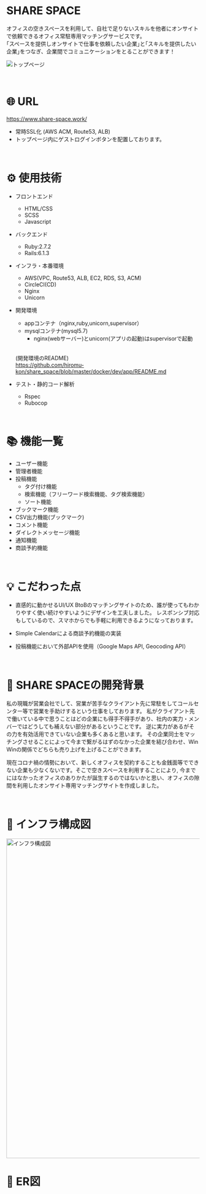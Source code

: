 # SHARE SPACE

オフィスの空きスペースを利用して、自社で足りないスキルを他者にオンサイトで依頼できるオフィス常駐専用マッチングサービスです。<br>
｢スペースを提供しオンサイトで仕事を依頼したい企業｣と｢スキルを提供したい企業｣をつなぎ、企業間でコミュニケーションをとることができます！

![トップページ](https://user-images.githubusercontent.com/74192993/116544187-c3e12e80-a929-11eb-96c2-c4bf9513005c.jpeg)

<br>

# 🌐 URL
https://www.share-space.work/

* 常時SSL化 (AWS ACM, Route53, ALB)
* トップページ内にゲストログインボタンを配置しております。

<br>

# ⚙️ 使用技術
* フロントエンド
  * HTML/CSS
  * SCSS
  * Javascript
* バックエンド
  * Ruby:2.7.2
  * Rails:6.1.3
* インフラ・本番環境  
  * AWS(VPC, Route53, ALB, EC2, RDS, S3, ACM)
  * CircleCI(CD)
  * Nginx
  * Unicorn
* 開発環境
  * appコンテナ（nginx,ruby,unicorn,supervisor）
  * mysqlコンテナ(mysql5.7)
    * nginx(webサーバー)とunicorn(アプリの起動)はsupervisorで起動

  <br>

  (開発環境のREADME)  
  https://github.com/hiromu-kon/share_space/blob/master/docker/dev/app/README.md

* テスト・静的コード解析
  * Rspec
  * Rubocop

<br>

# 📚 機能一覧
* ユーザー機能
* 管理者機能
* 投稿機能
  * タグ付け機能
  * 検索機能（フリーワード検索機能、タグ検索機能）
  * ソート機能
* ブックマーク機能
* CSV出力機能(ブックマーク)
* コメント機能
* ダイレクトメッセージ機能
* 通知機能
* 商談予約機能

<br>

# 💡 こだわった点
* 直感的に動かせるUI/UX
BtoBのマッチングサイトのため、誰が使ってもわかりやすく使い続けやすいようにデザインを工夫しました。
レスポンシブ対応もしているので、スマホからでも手軽に利用できるようになっております。

* Simple Calendarによる商談予約機能の実装
* 投稿機能において外部APIを使用（Google Maps API, Geocoding API）

<br>

# 👀 SHARE SPACEの開発背景
私の現職が営業会社でして、営業が苦手なクライアント先に常駐をしてコールセンター等で営業を手助けするという仕事をしております。
私がクライアント先で働いている中で思うことはどの企業にも得手不得手があり、社内の実力・メンバーではどうしても補えない部分があるということです。
逆に実力があるがその力を有効活用できていない企業も多くあると思います。
その企業同士をマッチングさせることによって今まで繋がるはずのなかった企業を結び合わせ、Win Winの関係でどちらも売り上げを上げることができます。

現在コロナ禍の情勢において、新しくオフィスを契約することも金銭面等でできない企業も少なくないです。そこで空きスペースを利用することにより,
今までにはなかったオフィスのありかたが誕生するのではないかと思い、オフィスの隙間を利用したオンサイト専用マッチングサイトを作成しました。

<br>

# 🔧 インフラ構成図

<img width="834" alt="インフラ構成図" src="https://user-images.githubusercontent.com/74192993/117576357-ab8ac400-b120-11eb-9e93-517963f99a49.png">

# 📝 ER図

